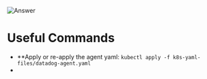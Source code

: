 ![Answer](/technovangelist/scenarios/k8s6-applications/assets/app-pt1.gif)

# Useful Commands 

* **Apply or re-apply the agent yaml: `kubectl apply -f k8s-yaml-files/datadog-agent.yaml`
* 